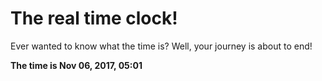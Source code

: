 # The real time clock!

Ever wanted to know what the time is? Well, your journey is about to end!

**The time is Nov 06, 2017, 05:01**